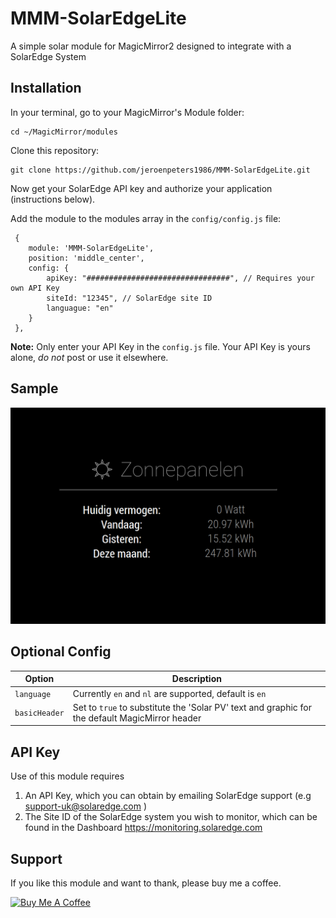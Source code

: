 # MMM-SolarEdgeLite
A simple solar module for MagicMirror2 designed to integrate with a SolarEdge System



## Installation

In your terminal, go to your MagicMirror's Module folder:
````
cd ~/MagicMirror/modules
````

Clone this repository:
````
git clone https://github.com/jeroenpeters1986/MMM-SolarEdgeLite.git
````

Now get your SolarEdge API key and authorize your application (instructions below).

Add the module to the modules array in the `config/config.js` file:

```
 {
    module: 'MMM-SolarEdgeLite',
	position: 'middle_center',
	config: {
		apiKey: "################################", // Requires your own API Key
		siteId: "12345", // SolarEdge site ID
		languague: "en"
	}
 },
```
**Note:** Only enter your API Key in the `config.js` file. Your API Key is yours alone, _do not_ post or use it elsewhere.

## Sample
![MMM-SolarEdgeLite module for MagicMirror](https://raw.githubusercontent.com/jeroenpeters1986/MMM-SolarEdgeLite/master/SolarEdgeLite.png "MMM-SolarEdgeLite module for MagicMirror")

## Optional Config
| **Option** | **Description** |
| --- | --- |
| `language` | Currently `en` and `nl` are supported, default is `en` |
| `basicHeader` | Set to `true` to substitute the 'Solar PV' text and graphic for the default MagicMirror header |

## API Key
Use of this module requires
  1. An API Key, which you can obtain by emailing SolarEdge support (e.g support-uk@solaredge.com )
  2. The Site ID of the SolarEdge system you wish to monitor, which can be found in the Dashboard https://monitoring.solaredge.com

## Support
If you like this module and want to thank, please buy me a coffee.

<a href="https://www.buymeacoffee.com/jeroenpeters" target="_blank"><img src="https://www.buymeacoffee.com/assets/img/custom_images/orange_img.png" alt="Buy Me A Coffee" style="height: 45px !important;width: 180px !important;" ></a>
